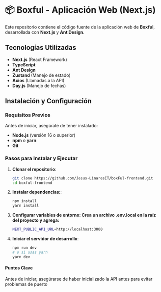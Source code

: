 # 📦 Boxful - Aplicación Web (Next.js)

Este repositorio contiene el código fuente de la aplicación web de **Boxful**, desarrollada con **Next.js** y **Ant Design**.

## Tecnologías Utilizadas
- **Next.js** (React Framework)
- **TypeScript**
- **Ant Design**
- **Zustand** (Manejo de estado)
- **Axios** (Llamadas a la API)
- **Day.js** (Manejo de fechas)

## Instalación y Configuración

### Requisitos Previos
Antes de iniciar, asegúrate de tener instalado:
- **Node.js** (versión 16 o superior)
- **npm** o **yarn**
- **Git**

### Pasos para Instalar y Ejecutar
1. **Clonar el repositorio**:
   ```sh
   git clone https://github.com/Jesus-LinaresIT/boxFul-frontend.git
   cd boxful-frontend

2. **Instalar dependencias:**:
   ```sh
   npm install
   yarn install

3. **Configurar variables de entorno: Crea un archivo .env.local en la raíz del proyecto y agrega:**
   ```sh
   NEXT_PUBLIC_API_URL=http://localhost:3000

4. **Iniciar el servidor de desarrollo**:
   ```sh
   npm run dev
   # o si usas yarn
   yarn dev

#### Puntos Clave
Antes de iniciar, asegúrarse de haber inicializado la API antes para evitar problemas de puerto

